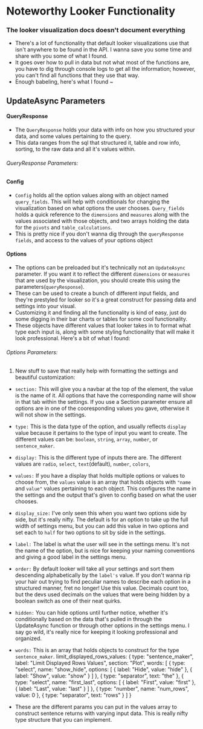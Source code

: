 # Noteworthy Looker Functionality 

### The looker visualization docs doesn't document everything
- There's a lot of functionality that default looker visualizations use that isn't anywhere to be found in the API. I wanna save you some time and share with you some of what I found. 
- It goes over how to pull in data but not what most of the functions are, you have to dig through console logs to get all the information; however, you can't find all functions that they use that way.
- Enough babeling, here's what I found ~



## UpdateAsync Parameters
#### QueryResponse
- The `QueryResponse` holds your data with info on how you structured your data, and some values pertaining to the query. 
- This data ranges from the sql that structured it, table and row info, sorting, to the raw data and all it's values within.

###### QueryResponse Parameters: 


#### Config
- `Config` holds all the option values along with an object named `query_fields`. This will help with conditionals for changing the visualization based on what options the user chooses. `Query_fields` holds a quick reference to the `dimensions` and `measures` along with the values associated with those objects, and two arrays holding the data for the `pivots` and `table_calculations`.
- This is pretty nice if you don't wanna dig through the `queryResponse` `fields`, and access to the values of your options object


#### Options
- The options can be preloaded but it's technically not an `UpdateAsync` parameter. If you want it to reflect the different `dimensions` or `measures` that are used by the visualization, you should create this using the parameters(`queryResponse`). 
- These can be used to create a bunch of different input fields, and they're prestyled for looker so it's a great construct for passing data and settings into your visual.
- Customizing it and finding all the functionality is kind of easy, just do some digging in their bar charts or tables for some cool functionality. 
- These objects have different values that looker takes in to format what type each input is, along with some styling functionality that will make it look professional. Here's a bit of what I found:

###### Options Parameters:
1. New stuff to save that really help with formatting the settings and beautiful customization:

- `section:` This will give you a navbar at the top of the element, the value is the name of it. All options that have the corresponding name will show in that tab within the settings. If you use a Section parameter ensure all options are in one of the cooresponding values you gave, otherwise it will not show in the settings.

- `type:` This is the data type of the option, and usually reflects `display` value because it pertains to the type of input you want to create. The different values can be: `boolean`, `string`, `array`, `number`, or `sentence_maker`. 

- `display:` This is the different type of inputs there are. The different values are `radio`, `select`, `text`(default), `number`, `colors`,

- `values:` If you have a display that holds multiple options or values to choose from, the `values` value is an array that holds objects with `"name` and `value"` values pertaining to each object. This configures the name in the settings and the output that's given to config based on what the user chooses. 

- `display_size:` I've only seen this when you want two options side by side, but it's really nifty. The default is for an option to take up the full width of settings menu, but you can add this value in two options and set each to `half` for two options to sit by side in the settings.

- `label:` The label is what the user will see in the settings menu. It's not the name of the option, but is nice for keeping your naming conventions and giving a good label in the settings menu.

- `order:` By default looker will take all your settings and sort them descending alphabetically by the `label's` value. If you don't wanna rip your hair out trying to find peculiar names to describe each option in a structured manner, fret no longer! Use this value. Decimals count too, but the devs used decimals on the values that were being hidden by a boolean switch as one of their neat quirks. 

- `hidden:` You can hide options until further notice, whether it's conditionally based on the data that's pulled in through the UpdateAsync function or through other options in the settings menu. I say go wild, it's really nice for keeping it looking professional and organized.

- `words:` This is an array that holds objects to construct for the type `sentence_maker`. 
limit_displayed_rows_values: {
    type: "sentence_maker",
    label: "Limit Displayed Rows Values",
    section: "Plot",
    words: [
        {
            type: "select",
            name: "show_hide",
            options: [
                { label: "Hide", value: "hide" },
                { label: "Show", value: "show" }
            ]
        },
        { type: "separator", text: "the" },
        {
            type: "select",
            name: "first_last",
            options: [
                { label: "First", value: "first" },
                { label: "Last", value: "last" }
            ]
        },
        { type: "number", name: "num_rows", value: 0 },
        { type: "separator", text: "rows" }
    ]
}
- These are the different params you can put in the values array to construct sentence returns with varying input data. This is really nifty type structure that you can implement. 

